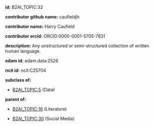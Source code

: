**id:** B2AI_TOPIC:32

**contributor github name:** caufieldjh

**contributor name:** Harry Caufield

**contributor orcid:** ORCID:0000-0001-5705-7831

**description:** Any unstructured or semi-structured collection of written human language.

**edam id:** edam.data:2526

**ncit id:** ncit:C25704

**subclass of:**

- [B2AI_TOPIC:5](../topics/Data.markdown) (Data)

**parent of:**

- [B2AI_TOPIC:16](../Literature.markdown) (Literature)

- [B2AI_TOPIC:30](../SocialMedia.markdown) (Social Media)
